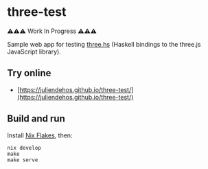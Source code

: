 # three-test

⚠️⚠️⚠️ Work In Progress ⚠️⚠️⚠️

Sample web app for testing [three.hs](https://github.com/three-hs/three.hs)
(Haskell bindings to the three.js JavaScript library).


## Try online

- [https://juliendehos.github.io/three-test/](https://juliendehos.github.io/three-test/)


## Build and run

Install [Nix Flakes](https://nixos.wiki/wiki/Flakes), then:

```
nix develop
make
make serve
```

